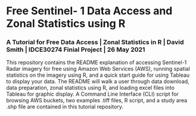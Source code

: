 # Free Sentinel- 1 Data Access and Zonal Statistics using R

### A Tutorial for Free Data Access | Zonal Statistics in R | David Smith | IDCE30274 Finial Project | 26 May 2021
This repository contains the README explanation of accessing Sentinel-1 Radar imagery for free using Amazon Web Services (AWS), running spatial statistics on the imagery using R, and a quick start guide for using Tableau to display your data. The README will walk a user through data download, data preparation, zonal statistics using R, and loading excel files into Tableau for graphic display. A Command Line Interface (CLI) script for browsing AWS buckets, two examples .tiff files, R script, and a study area .shp file are contained in this tutorial repository. 

